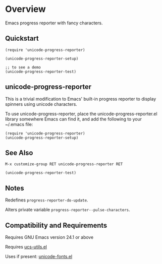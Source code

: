 Overview
========

Emacs progress reporter with fancy characters.

Quickstart
----------

	(require 'unicode-progress-reporter)

	(unicode-progress-reporter-setup)

	;; to see a demo
	(unicode-progress-reporter-test)

unicode-progress-reporter
-------------------------

This is a trivial modification to Emacs' built-in progress
reporter to display spinners using unicode characters.

To use unicode-progress-reporter, place the
unicode-progress-reporter.el library somewhere Emacs can
find it, and add the following to your ~/.emacs file:

	(require 'unicode-progress-reporter)
	(unicode-progress-reporter-setup)

See Also
--------

	M-x customize-group RET unicode-progress-reporter RET

	(unicode-progress-reporter-test)

Notes
-----

Redefines `progress-reporter-do-update`.

Alters private variable `progress-reporter--pulse-characters`.

Compatibility and Requirements
------------------------------

Requires GNU Emacs version 24.1 or above

Requires [ucs-utils.el](http://github.com/rolandwalker/ucs-utils)

Uses if present: [unicode-fonts.el](http://github.com/rolandwalker/unicode-fonts)
